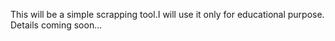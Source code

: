 This will be a simple scrapping tool.I will use it only for educational purpose. Details coming soon...
